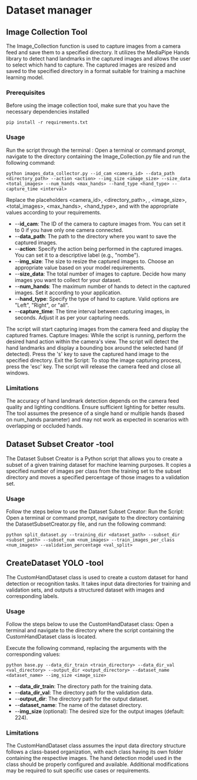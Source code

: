 # Dataset manager
## Image Collection Tool
The Image_Collection function is used to capture images from a camera feed and save them to a specified directory.
It utilizes the MediaPipe Hands library to detect hand landmarks in the captured images and allows the user to select which hand to capture.
The captured images are resized and saved to the specified directory in a format suitable for training a machine learning model.

### Prerequisites
Before using the image collection tool, make sure that you have the necessary dependencies installed

```shell
pip install -r requirements.txt
```

### Usage
Run the script through the terminal : Open a terminal or command prompt, navigate to the directory containing the Image_Collection.py file and run the following command:

```
python images_data_collector.py --id_cam <camera_id> --data_path <directory_path> --action <action> --img_size <image_size> --size_data <total_images> --num_hands <max_hands> --hand_type <hand_type> --capture_time <interval>
```

Replace the placeholders <camera_id>, <directory_path>, <action>, <image_size>, <total_images>, <max_hands>, <hand_type>, and <interval> with the appropriate values according to your requirements.

* --**id_cam**: The ID of the camera to capture images from. You can set it to 0 if you have only one camera connected.
* --**data_path**: The path to the directory where you want to save the captured images.
* --**action**: Specify the action being performed in the captured images. You can set it to a descriptive label (e.g., "nombe").
* --**img_size**: The size to resize the captured images to. Choose an appropriate value based on your model requirements.
* --**size_data**: The total number of images to capture. Decide how many images you want to collect for your dataset.
* --**num_hands**: The maximum number of hands to detect in the captured images. Set it according to your application.
* --**hand_type**: Specify the type of hand to capture. Valid options are "Left", "Right", or "all".
* --**capture_time**: The time interval between capturing images, in seconds. Adjust it as per your capturing needs.

The script will start capturing images from the camera feed and display the captured frames.
Capture Images: While the script is running, perform the desired hand action within the camera's view. The script will detect the hand landmarks and display a bounding box around the selected hand (if detected). Press the 's' key to save the captured hand image to the specified directory.
Exit the Script: To stop the image capturing process, press the 'esc' key. The script will release the camera feed and close all windows.

### Limitations
The accuracy of hand landmark detection depends on the camera feed quality and lighting conditions. Ensure sufficient lighting for better results.
The tool assumes the presence of a single hand or multiple hands (based on num_hands parameter) and may not work as expected in scenarios with overlapping or occluded hands.

## Dataset Subset Creator -tool
The Dataset Subset Creator is a Python script that allows you to create a subset of a given training dataset for machine learning purposes.
It copies a specified number of images per class from the training set to the subset directory and moves a specified percentage of those images to a validation set.

### Usage
Follow the steps below to use the Dataset Subset Creator:
Run the Script: Open a terminal or command prompt, navigate to the directory containing the DatasetSubsetCreator.py file, and run the following command:
```
python split_dataset.py --training_dir <dataset_path> --subset_dir <subset_path> --subset_num <num_images> --train_images_per_class <num_images> --validation_percentage <val_split>
```

## CreateDataset YOLO -tool
The CustomHandDataset class is used to create a custom dataset for hand detection or recognition tasks.
It takes input data directories for training and validation sets, and outputs a structured dataset with images and corresponding labels.

### Usage
Follow the steps below to use the CustomHandDataset class:
Open a terminal and navigate to the directory where the script containing the CustomHandDataset class is located.

Execute the following command, replacing the arguments with the corresponding values:
```
python base.py --data_dir_train <train_directory> --data_dir_val <val_directory> --output_dir <output_directory> --dataset_name <dataset_name> --img_size <image_size>
```
* --**data_dir_train**: The directory path for the training data.
* --**data_dir_val**: The directory path for the validation data.
* --**output_dir**: The directory path for the output dataset.
* --**dataset_name**: The name of the dataset directory.
* --**img_size** (optional): The desired size for the output images (default: 224).

### Limitations
The CustomHandDataset class assumes the input data directory structure follows a class-based organization, with each class having its own folder containing the respective images.
The hand detection model used in the class should be properly configured and available.
Additional modifications may be required to suit specific use cases or requirements.
